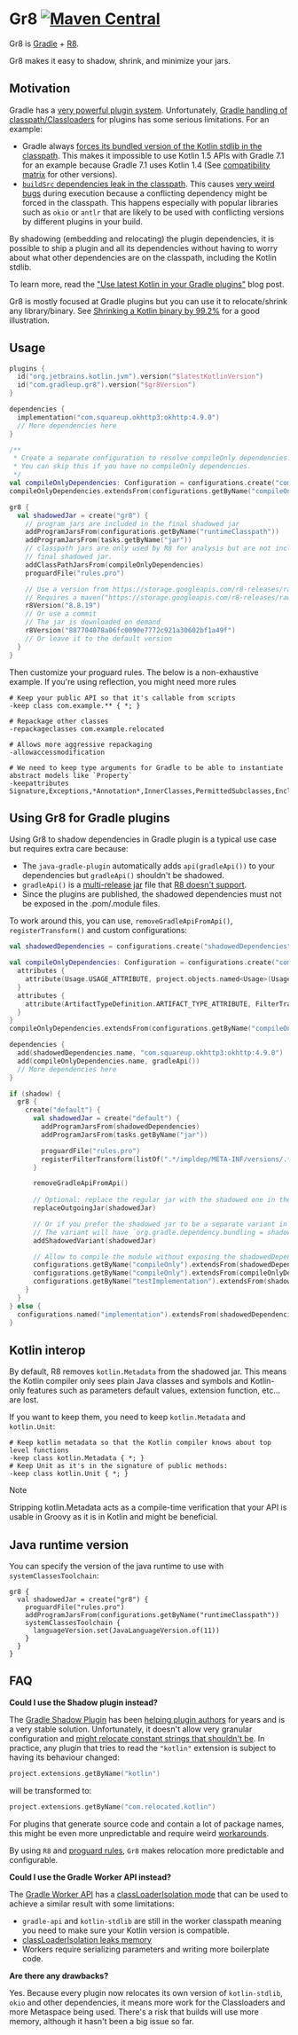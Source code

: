 # Gr8 [![Maven Central](https://img.shields.io/maven-central/v/com.gradleup/gr8-plugin?style=flat-square)](https://central.sonatype.com/namespace/com.gradleup)

Gr8 is [Gradle](https://gradle.org/) + [R8](https://r8.googlesource.com/r8). 

Gr8 makes it easy to shadow, shrink, and minimize your jars. 

## Motivation

Gradle has a [very powerful plugin system](https://r8.googlesource.com/r8). Unfortunately, [Gradle handling of classpath/Classloaders](https://dev.to/autonomousapps/build-compile-run-a-crash-course-in-classpaths-f4g) for plugins has some serious limitations. For an example:

* Gradle always [forces its bundled version of the Kotlin stdlib in the classpath](https://github.com/gradle/gradle/issues/16345). This makes it impossible to use Kotlin 1.5 APIs with Gradle 7.1 for an example because Gradle 7.1 uses Kotlin 1.4 (See [compatibility matrix](https://docs.gradle.org/current/userguide/compatibility.html) for other versions).
* [`buildSrc` dependencies leak in the classpath](https://github.com/gradle/gradle/issues/8301). This causes [very weird bugs](https://github.com/apollographql/apollo-android/issues/2939) during execution because a conflicting dependency might be forced in the classpath. This happens especially with popular libraries such as `okio` or `antlr` that are likely to be used with conflicting versions by different plugins in your build.

By shadowing (embedding and relocating) the plugin dependencies, it is possible to ship a plugin and all its dependencies without having to worry about what other dependencies are on the classpath, including the Kotlin stdlib.

To learn more, read the ["Use latest Kotlin in your Gradle plugins"](https://mbonnin.net/2021-11-12_use-latest-kotlin-in-your-gradle-plugins/) blog post.

Gr8 is mostly focused at Gradle plugins but you can use it to relocate/shrink any library/binary. See [Shrinking a Kotlin binary by 99.2%](https://jakewharton.com/shrinking-a-kotlin-binary/ ) for a good illustration.

## Usage

```kotlin
plugins {
  id("org.jetbrains.kotlin.jvm").version("$latestKotlinVersion")
  id("com.gradleup.gr8").version("$gr8Version")
}

dependencies {
  implementation("com.squareup.okhttp3:okhttp:4.9.0")
  // More dependencies here
}

/**
 * Create a separate configuration to resolve compileOnly dependencies.
 * You can skip this if you have no compileOnly dependencies. 
 */
val compileOnlyDependencies: Configuration = configurations.create("compileOnlyDependencies") 
compileOnlyDependencies.extendsFrom(configurations.getByName("compileOnly"))

gr8 {
  val shadowedJar = create("gr8") {
    // program jars are included in the final shadowed jar
    addProgramJarsFrom(configurations.getByName("runtimeClasspath"))
    addProgramJarsFrom(tasks.getByName("jar"))
    // classpath jars are only used by R8 for analysis but are not included in the
    // final shadowed jar.
    addClassPathJarsFrom(compileOnlyDependencies)
    proguardFile("rules.pro")

    // Use a version from https://storage.googleapis.com/r8-releases/raw
    // Requires a maven("https://storage.googleapis.com/r8-releases/raw") repository
    r8Version("8.8.19")
    // Or use a commit
    // The jar is downloaded on demand
    r8Version("887704078a06fc0090e7772c921a30602bf1a49f")
    // Or leave it to the default version 
  }
}
```

Then customize your proguard rules. The below is a non-exhaustive example. If you're using reflection, you might need more rules 

```
# Keep your public API so that it's callable from scripts
-keep class com.example.** { *; }

# Repackage other classes
-repackageclasses com.example.relocated

# Allows more aggressive repackaging 
-allowaccessmodification

# We need to keep type arguments for Gradle to be able to instantiate abstract models like `Property`
-keepattributes Signature,Exceptions,*Annotation*,InnerClasses,PermittedSubclasses,EnclosingMethod,Deprecated,SourceFile,LineNumberTable
```

## Using Gr8 for Gradle plugins 

Using Gr8 to shadow dependencies in Gradle plugin is a typical use case but requires extra care because:

* The `java-gradle-plugin` automatically adds `api(gradleApi())` to your dependencies but `gradleApi()` shouldn't be shadowed.
* `gradleApi()` is a [multi-release jar](https://docs.oracle.com/javase/10/docs/specs/jar/jar.html#multi-release-jar-files) file that [R8 doesn't support](https://issuetracker.google.com/u/1/issues/380805015).
* Since the plugins are published, the shadowed dependencies must not be exposed in the .pom/.module files.

To work around this, you can use, `removeGradleApiFromApi()`, `registerTransform()` and custom configurations:

```kotlin
val shadowedDependencies = configurations.create("shadowedDependencies")

val compileOnlyDependencies: Configuration = configurations.create("compileOnlyDependencies") {
  attributes {
    attribute(Usage.USAGE_ATTRIBUTE, project.objects.named<Usage>(Usage.JAVA_API))
  }
  attributes {
    attribute(ArtifactTypeDefinition.ARTIFACT_TYPE_ATTRIBUTE, FilterTransform.artifactType)
  }
}
compileOnlyDependencies.extendsFrom(configurations.getByName("compileOnly"))

dependencies {
  add(shadowedDependencies.name, "com.squareup.okhttp3:okhttp:4.9.0")
  add(compileOnlyDependencies.name, gradleApi())
  // More dependencies here
}

if (shadow) {
  gr8 {
    create("default") {
      val shadowedJar = create("default") {
        addProgramJarsFrom(shadowedDependencies)
        addProgramJarsFrom(tasks.getByName("jar"))

        proguardFile("rules.pro")
        registerFilterTransform(listOf(".*/impldep/META-INF/versions/.*"))
      }

      removeGradleApiFromApi()
      
      // Optional: replace the regular jar with the shadowed one in the publication
      replaceOutgoingJar(shadowedJar)

      // Or if you prefer the shadowed jar to be a separate variant in the default publication
      // The variant will have `org.gradle.dependency.bundling = shadowed`
      addShadowedVariant(shadowedJar)

      // Allow to compile the module without exposing the shadowedDependencies downstream
      configurations.getByName("compileOnly").extendsFrom(shadowedDependencies)
      configurations.getByName("compileOnly").extendsFrom(compileOnlyDependencies)
      configurations.getByName("testImplementation").extendsFrom(shadowedDependencies)
    }
  }
} else {
  configurations.named("implementation").extendsFrom(shadowedDependencies)
}
```

## Kotlin interop

By default, R8 removes `kotlin.Metadata` from the shadowed jar. This means the Kotlin compiler only sees plain Java classes and symbols and Kotlin-only features such as parameters default values, extension function, etc... are lost.

If you want to keep them, you need to keep `kotlin.Metadata` and `kotlin.Unit`:

```
# Keep kotlin metadata so that the Kotlin compiler knows about top level functions
-keep class kotlin.Metadata { *; }
# Keep Unit as it's in the signature of public methods:
-keep class kotlin.Unit { *; }
```

> [!NOTE]
> Stripping kotlin.Metadata acts as a compile-time verification that your API is usable in Groovy as it is in Kotlin and might be beneficial.

## Java runtime version

You can specify the version of the java runtime to use with `systemClassesToolchain`:

```
gr8 {
  val shadowedJar = create("gr8") {
    proguardFile("rules.pro")
    addProgramJarsFrom(configurations.getByName("runtimeClasspath"))
    systemClassesToolchain {
      languageVersion.set(JavaLanguageVersion.of(11))
    }
  }
}
```

## FAQ

**Could I use the Shadow plugin instead?**

The [Gradle Shadow Plugin](https://imperceptiblethoughts.com/shadow/) has been [helping plugin authors](https://www.alecstrong.com/posts/shading/) for years and is a very stable solution. Unfortunately, it doesn't allow very granular configuration and [might relocate constant strings that shouldn't be](https://github.com/johnrengelman/shadow/issues/232). In practice, any plugin that tries to read the `"kotlin"` extension is subject to having its behaviour changed:

```kotlin
project.extensions.getByName("kotlin")
```

will be transformed to:

```kotlin
project.extensions.getByName("com.relocated.kotlin")
```

For plugins that generate source code and contain a lot of package names, this might be even more unpredictable and require weird [workarounds](https://github.com/apollographql/apollo-android/blob/f72c3afd17655591aca90a6a118dbb7be9c50920/apollo-compiler/src/main/kotlin/com/apollographql/apollo/compiler/codegen/kotlin/OkioJavaTypeName.kt#L19).

By using `R8` and [proguard rules](https://www.guardsquare.com/manual/configuration/usage), `Gr8` makes relocation more predictable and configurable.

**Could I use the Gradle Worker API instead?** 

The [Gradle Worker API](https://docs.gradle.org/current/userguide/worker_api.html) has a [classLoaderIsolation mode](https://docs.gradle.org/current/kotlin-dsl/gradle/org.gradle.workers/-worker-executor/class-loader-isolation.html) that can be used to achieve a similar result with some limitations:
* `gradle-api` and `kotlin-stdlib` are still in the worker classpath meaning you need to make sure your Kotlin version is compatible.
* [classLoaderIsolation leaks memory](https://github.com/gradle/gradle/issues/18313)
* Workers require serializing parameters and writing more boilerplate code.

**Are there any drawbacks?**

Yes. Because every plugin now relocates its own version of `kotlin-stdlib`, `okio` and other dependencies, it means more work for the Classloaders and more Metaspace being used. There's a risk that builds will use more memory, although it hasn't been a big issue so far.

